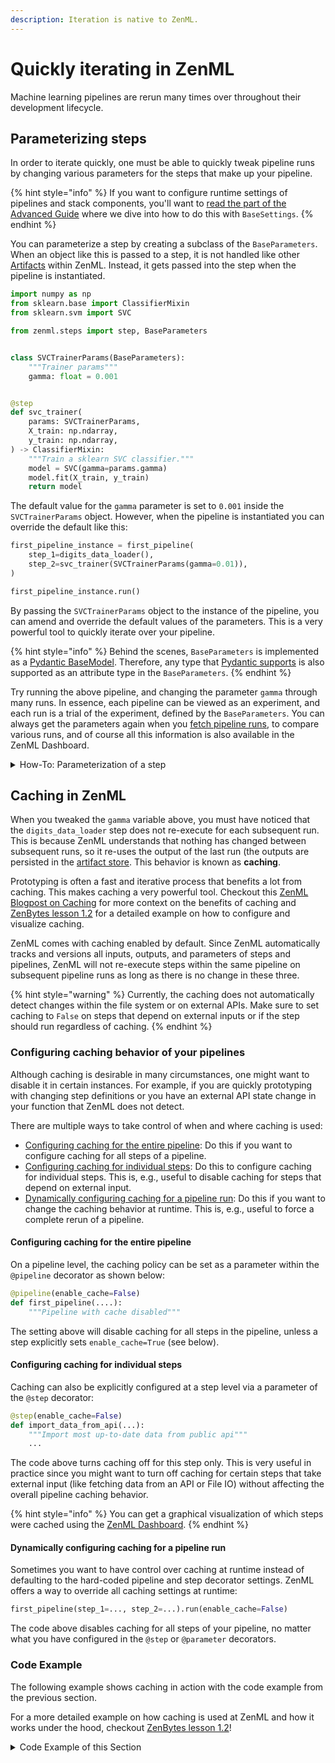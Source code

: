 ```yaml
---
description: Iteration is native to ZenML.
---
```


# Quickly iterating in ZenML

Machine learning pipelines are rerun many times over throughout their development lifecycle.

## Parameterizing steps

In order to iterate quickly, one must be able to quickly tweak pipeline runs by
changing various parameters for the steps that make up your pipeline.

{% hint style="info" %}
If you want to configure runtime settings of pipelines and stack components,
you'll want to [read the part of the Advanced
Guide](../../advanced-guide/pipelines/settings.md) where we dive into how to do
this with `BaseSettings`.
{% endhint %}

You can parameterize a step by creating a subclass of the `BaseParameters`. When
an object like this is passed to a step, it is not handled like other [Artifacts](../../starter-guide/pipelines/pipelines.md#artifacts) within ZenML. Instead, it gets
passed into the step when the pipeline is instantiated.

```python
import numpy as np
from sklearn.base import ClassifierMixin
from sklearn.svm import SVC

from zenml.steps import step, BaseParameters


class SVCTrainerParams(BaseParameters):
    """Trainer params"""
    gamma: float = 0.001


@step
def svc_trainer(
    params: SVCTrainerParams,
    X_train: np.ndarray,
    y_train: np.ndarray,
) -> ClassifierMixin:
    """Train a sklearn SVC classifier."""
    model = SVC(gamma=params.gamma)
    model.fit(X_train, y_train)
    return model
```

The default value for the `gamma` parameter is set to `0.001` inside the
`SVCTrainerParams` object. However, when the pipeline is instantiated you can
override the default like this:

```python
first_pipeline_instance = first_pipeline(
    step_1=digits_data_loader(),
    step_2=svc_trainer(SVCTrainerParams(gamma=0.01)),
)

first_pipeline_instance.run()
```

By passing the `SVCTrainerParams` object to the instance of the pipeline, you
can amend and override the default values of the parameters. This is a very
powerful tool to quickly iterate over your pipeline.

{% hint style="info" %}
Behind the scenes, `BaseParameters` is implemented as a 
[Pydantic BaseModel](https://pydantic-docs.helpmanual.io/usage/models/).
Therefore, any type that 
[Pydantic supports](https://pydantic-docs.helpmanual.io/usage/types/)
is also supported as an attribute type in the `BaseParameters`.
{% endhint %}

Try running the above pipeline, and changing the parameter `gamma` through many runs. 
In essence, each pipeline can be viewed as an experiment, and each run is a trial of 
the experiment, defined by the `BaseParameters`. You can always get the parameters again 
when you [fetch pipeline runs](./fetching-pipelines.md), to compare various
runs, and of course all this information is also available in the ZenML
Dashboard.

<details>
<summary>How-To: Parameterization of a step</summary>
A practical example of how you might parameterize a step is shown below. We can start with a version of a step that has yet to be parameterized. You can see how arguments for `gamma`, `C` and `kernel` are passed in and are hard-coded in the step definition.

```python
@step
def svc_trainer(
    X_train: np.ndarray,
    y_train: np.ndarray,
) -> ClassifierMixin:
    """Train a sklearn SVC classifier."""
    model = SVC(gamma=0.001, C=2.5, kernel='rbf')
    model.fit(X_train, y_train)
    return model
```

If you are in the early stages of prototyping, you might want to quickly iterate
over different values for `gamma`, `C` and `kernel`. Moreover, you might want to
store these as specific hyperparameters that are tracked alongside the rest of
the artifacts stored by ZenML. This is where `BaseParameters` comes in handy.

```python
class SVCTrainerParams(BaseParameters):
    """Trainer params"""
    gamma: float = 0.001
    C: float = 1.0
    kernel: str = 'rbf'
```

Now, you can pass the `SVCTrainerParams` object to the step, and the values
inside the object will be used instead of the hard-coded values.

```python
@step
def svc_trainer(
    params: SVCTrainerParams,
    X_train: np.ndarray,
    y_train: np.ndarray,
) -> ClassifierMixin:
    """Train a sklearn SVC classifier."""
    model = SVC(gamma=params.gamma, C=params.C, kernel=params.kernel)
    model.fit(X_train, y_train)
    return model
```

Finally, you can pass the `SVCTrainerParams` object to the instance of the
pipeline, and override the default values of the parameters.

```python
first_pipeline_instance = first_pipeline(
    step_1=digits_data_loader(),
    step_2=svc_trainer(SVCTrainerParams(gamma=0.01, C=2.5, kernel='linear')),
)
```

Parameterizing steps in ML pipelines is a crucial aspect of efficient and
effective machine learning. By separating the configuration from the code, data
scientists and machine learning engineers have greater control over the behavior
of each step in the pipeline. This makes it easier to tune and optimize each
step, as well as to reuse the code in different pipelines or experiments.
Additionally, parameterization helps to make the pipelines more robust and
reproducible, as the configuration can be stored and versioned alongside the
code. Ultimately, parameterizing steps in ML pipelines can lead to improved
model performance, reduced development time, and increased collaboration among
team members.
</details>

## Caching in ZenML

When you tweaked the `gamma` variable above, you must have noticed that the 
`digits_data_loader` step does not re-execute for each subsequent run.  This is because ZenML 
understands that nothing has changed between subsequent runs, so it re-uses the output of the last 
run (the outputs are persisted in the [artifact store](../../../book/platform-guide/component-gallery/artifact-stores/artifact-stores.md). 
This behavior is known as **caching**.

Prototyping is often a fast and iterative process that
benefits a lot from caching. This makes caching a very powerful tool.
Checkout this [ZenML Blogpost on Caching](https://blog.zenml.io/caching-ml-pipelines/)
for more context on the benefits of caching and 
[ZenBytes lesson 1.2](https://github.com/zenml-io/zenbytes/blob/main/1-2_Artifact_Lineage.ipynb)
for a detailed example on how to configure and visualize caching.

ZenML comes with caching enabled by default. Since ZenML automatically tracks
and versions all inputs, outputs, and parameters of steps and pipelines, ZenML
will not re-execute steps within the same pipeline on subsequent pipeline runs
as long as there is no change in these three.

{% hint style="warning" %}
Currently, the caching does not automatically detect changes within the file
system or on external APIs. Make sure to set caching to `False` on steps that
depend on external inputs or if the step should run regardless of caching.
{% endhint %}


### Configuring caching behavior of your pipelines

Although caching is desirable in many circumstances, one might want to disable
it in certain instances. For example, if you are quickly prototyping with
changing step definitions or you have an external API state change in your
function that ZenML does not detect.

There are multiple ways to take control of when and where caching is used:
- [Configuring caching for the entire pipeline](#disabling-caching-for-the-entire-pipeline):
Do this if you want to configure caching for all steps of a pipeline.
- [Configuring caching for individual steps](#disabling-caching-for-individual-steps):
Do this to configure caching for individual steps. This is, e.g., useful to 
disable caching for steps that depend on external input.
- [Dynamically configuring caching for a pipeline run](#dynamically-disabling-caching-for-a-pipeline-run):
Do this if you want to change the caching behavior at runtime. This is, e.g.,
useful to force a complete rerun of a pipeline.

#### Configuring caching for the entire pipeline

On a pipeline level, the caching policy can be set as a parameter within the
`@pipeline` decorator as shown below:

```python
@pipeline(enable_cache=False)
def first_pipeline(....):
    """Pipeline with cache disabled"""
```

The setting above will disable caching for all steps in the pipeline, unless a 
step explicitly sets `enable_cache=True` (see below).

#### Configuring caching for individual steps

Caching can also be explicitly configured at a step level via a parameter of the
`@step` decorator:

```python
@step(enable_cache=False)
def import_data_from_api(...):
    """Import most up-to-date data from public api"""
    ...
```

The code above turns caching off for this step only. This is very useful in
practice since you might want to turn off caching for certain steps that take 
external input (like fetching data from an API or File IO) without affecting the
overall pipeline caching behavior.

{% hint style="info" %}
You can get a graphical visualization of which steps were cached using
the [ZenML Dashboard](./pipelines.md).
{% endhint %}

#### Dynamically configuring caching for a pipeline run

Sometimes you want to have control over caching at runtime instead of defaulting
to the hard-coded pipeline and step decorator settings.
ZenML offers a way to override all caching settings at runtime:

```python
first_pipeline(step_1=..., step_2=...).run(enable_cache=False)
```

The code above disables caching for all steps of your pipeline, no matter what
you have configured in the `@step` or `@parameter` decorators.

### Code Example

The following example shows caching in action with the code example from the
previous section.

For a more detailed example on how caching is used at ZenML and how it works
under the hood, checkout 
[ZenBytes lesson 1.2](https://github.com/zenml-io/zenbytes/blob/main/1-2_Artifact_Lineage.ipynb)!

<details>
<summary>Code Example of this Section</summary>

```python
import numpy as np
from sklearn.base import ClassifierMixin
from sklearn.datasets import load_digits
from sklearn.model_selection import train_test_split
from sklearn.svm import SVC

from zenml.steps import BaseParameters, Output, step
from zenml.pipelines import pipeline


@step
def digits_data_loader() -> Output(
    X_train=np.ndarray, X_test=np.ndarray, y_train=np.ndarray, y_test=np.ndarray
):
    """Loads the digits dataset as a tuple of flattened numpy arrays."""
    digits = load_digits()
    data = digits.images.reshape((len(digits.images), -1))
    X_train, X_test, y_train, y_test = train_test_split(
        data, digits.target, test_size=0.2, shuffle=False
    )
    return X_train, X_test, y_train, y_test


class SVCTrainerParams(BaseParameters):
    """Trainer params"""
    gamma: float = 0.001


@step(enable_cache=False)  # never cache this step, always retrain
def svc_trainer(
    params SVCTrainerParams,
    X_train: np.ndarray,
    y_train: np.ndarray,
) -> ClassifierMixin:
    """Train a sklearn SVC classifier."""
    model = SVC(gamma=config.gamma)
    model.fit(X_train, y_train)
    return model


@pipeline
def first_pipeline(step_1, step_2):
    X_train, X_test, y_train, y_test = step_1()
    step_2(X_train, y_train)


first_pipeline_instance = first_pipeline(
    step_1=digits_data_loader(),
    step_2=svc_trainer()
)

# The pipeline is executed for the first time, so all steps are run.
first_pipeline_instance.run()

# Step one will use cache, step two will rerun due to the decorator config
first_pipeline_instance.run()

# The complete pipeline will be rerun
first_pipeline_instance.run(enable_cache=False)
```

#### Expected Output Run 1:

```
Creating run for pipeline: first_pipeline
Cache enabled for pipeline first_pipeline
Using stack default to run pipeline first_pipeline...
Step digits_data_loader has started.
Step digits_data_loader has finished in 0.135s.
Step svc_trainer has started.
Step svc_trainer has finished in 0.109s.
Pipeline run first_pipeline-07_Jul_22-12_05_54_573248 has finished in 0.417s.
```

#### Expected Output Run 2:

```
Creating run for pipeline: first_pipeline
Cache enabled for pipeline first_pipeline
Using stack default to run pipeline first_pipeline...
Step digits_data_loader has started.
Using cached version of digits_data_loader.
Step digits_data_loader has finished in 0.014s.
Step svc_trainer has started.
Step svc_trainer has finished in 0.051s.
Pipeline run first_pipeline-07_Jul_22-12_05_55_813554 has finished in 0.161s.
```

#### Expected Output Run 3:

```
Creating run for pipeline: first_pipeline
Cache enabled for pipeline first_pipeline
Using stack default to run pipeline first_pipeline...
Runtime configuration overwriting the pipeline cache settings to enable_cache=False for this pipeline run. The default caching strategy is retained for future pipeline runs.
Step digits_data_loader has started.
Step digits_data_loader has finished in 0.078s.
Step svc_trainer has started.
Step svc_trainer has finished in 0.048s.
Pipeline run first_pipeline-07_Jul_22-12_05_56_718489 has finished in 0.219s.
```

</details>
